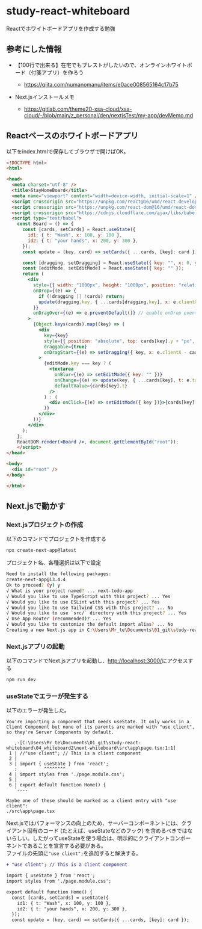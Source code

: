 # study-react-whiteboard

Reactでホワイトボードアプリを作成する勉強

## 参考にした情報

- 【100行で出来る】在宅でもブレストがしたいので、オンラインホワイトボード（付箋アプリ）を作ろう
  - <https://qiita.com/numanomanu/items/e0ace008565164c17b75>

- Next.jsインストールメモ
  - <https://gitlab.com/theme20-xsa-cloud/xsa-cloud/-/blob/main/z_personal/den/nextjsTest/my-app/devMemo.md>

## Reactベースのホワイトボードアプリ

以下をindex.htmlで保存してブラウザで開けばOK。

~~~html
<!DOCTYPE html>
<html>

<head>
  <meta charset="utf-8" />
  <title>StayHomeBoard</title>
  <meta name="viewport" content="width=device-width, initial-scale=1" />
  <script crossorigin src="https://unpkg.com/react@16/umd/react.development.js"></script>
  <script crossorigin src="https://unpkg.com/react-dom@16/umd/react-dom.development.js"></script>
  <script crossorigin src="https://cdnjs.cloudflare.com/ajax/libs/babel-standalone/6.26.0/babel.min.js"></script>
  <script type="text/babel">
    const Board = () => {
      const [cards, setCards] = React.useState({
        id1: { t: "Wash", x: 100, y: 100 },
        id2: { t: "your hands", x: 200, y: 300 },
      });
      const update = (key, card) => setCards({ ...cards, [key]: card });

      const [dragging, setDragging] = React.useState({ key: "", x: 0, y: 0 });
      const [editMode, setEditMode] = React.useState({ key: "" });
      return (
        <div
          style={{ width: "1000px", height: "1000px", position: "relative" }}
          onDrop={(e) => {
            if (!dragging || !cards) return;
            update(dragging.key, { ...cards[dragging.key], x: e.clientX - dragging.x, y: e.clientY - dragging.y });
          }}
          onDragOver={(e) => e.preventDefault()} // enable onDrop event
        >
          {Object.keys(cards).map((key) => (
            <div
              key={key}
              style={{ position: "absolute", top: cards[key].y + "px", left: cards[key].x + "px" }}
              draggable={true}
              onDragStart={(e) => setDragging({ key, x: e.clientX - cards[key].x, y: e.clientY - cards[key].y })}
            >
              {editMode.key === key ? (
                <textarea
                  onBlur={(e) => setEditMode({ key: "" })}
                  onChange={(e) => update(key, { ...cards[key], t: e.target.value })}
                  defaultValue={cards[key].t}
                />
              ) : (
                <div onClick={(e) => setEditMode({ key })}>{cards[key].t}</div>
              )}
            </div>
          ))}
        </div>
      );
    };
    ReactDOM.render(<Board />, document.getElementById("root"));
    </script>
</head>

<body>
  <div id="root" />
</body>

</html>
~~~

## Next.jsで動かす

### Next.jsプロジェクトの作成

以下のコマンドでプロジェクトを作成する

~~~bash
npx create-next-app@latest
~~~

プロジェクト名、各種選択は以下で設定

~~~bash
Need to install the following packages:
create-next-app@13.4.4
Ok to proceed? (y) y
√ What is your project named? ... next-todo-app
√ Would you like to use TypeScript with this project? ... Yes
√ Would you like to use ESLint with this project? ... Yes
√ Would you like to use Tailwind CSS with this project? ... No
√ Would you like to use `src/` directory with this project? ... Yes
√ Use App Router (recommended)? ... Yes
√ Would you like to customize the default import alias? ... No
Creating a new Next.js app in C:\Users\Mr_te\Documents\01_git\study-react-whiteboard\01_todo\next-todo-app.
~~~

### Next.jsアプリの起動

以下のコマンドでNext.jsアプリを起動し、<http://localhost:3000/>にアクセスする

~~~bash
npm run dev
~~~

### useStateでエラーが発生する

以下のエラーが発生した。

~~~text
You're importing a component that needs useState. It only works in a Client Component but none of its parents are marked with "use client", so they're Server Components by default.

   ,-[C:\Users\Mr_te\Documents\01_git\study-react-whiteboard\04_whiteboard2\next-whiteboard\src\app\page.tsx:1:1]
 1 | //"use client"; // This is a client component
 2 | 
 3 | import { useState } from 'react';
   :          ^^^^^^^^
 4 | import styles from './page.module.css';
 5 | 
 6 | export default function Home() {
   `----

Maybe one of these should be marked as a client entry with "use client":
./src\app\page.tsx
~~~

Next.jsではパフォーマンスの向上のため、サーバーコンポーネントには、クライアント固有のコード (たとえば、useStateなどのフック) を含めるべきではないらしい。したがってuseStateを使う場合は、明示的にクライアントコンポーネントであることを宣言する必要がある。\
ファイルの先頭に`"use client";`を追加すると解決する。

~~~diff
+ "use client"; // This is a client component

import { useState } from 'react';
import styles from './page.module.css';

export default function Home() {
  const [cards, setCards] = useState({
    id1: { t: "Wash", x: 100, y: 100 },
    id2: { t: "your hands", x: 200, y: 300 },
  });
  const update = (key, card) => setCards({ ...cards, [key]: card });
~~~
